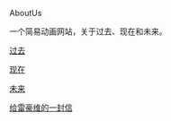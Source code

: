 AboutUs

一个简易动画网站，关于过去、现在和未来。

[过去](https://ez4dc.github.io/AboutUs/iloveu.html) 


[现在](https://ez4dc.github.io/AboutUs/video.html) 


[未来](https://ez4dc.github.io/AboutUs/future.html) 

[给雷豪维的一封信](https://github.com/EZ4DC/AboutUs/blob/main/TheLast) 
